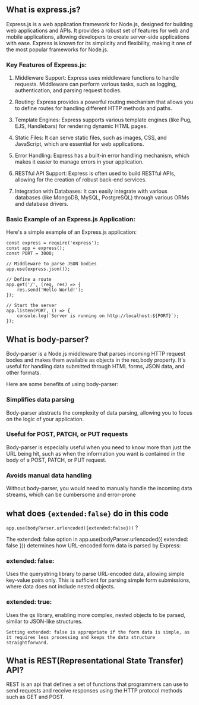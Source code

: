## What is express.js?

Express.js is a web application framework for Node.js, designed for building web applications and APIs. It provides a robust set of features for web and mobile applications, allowing developers to create server-side applications with ease. Express is known for its simplicity and flexibility, making it one of the most popular frameworks for Node.js.

### Key Features of Express.js:

1. Middleware Support: Express uses middleware functions to handle requests. Middleware can perform various tasks, such as logging, authentication, and parsing request bodies.

2. Routing: Express provides a powerful routing mechanism that allows you to define routes for handling different HTTP methods and paths.

3. Template Engines: Express supports various template engines (like Pug, EJS, Handlebars) for rendering dynamic HTML pages.

4. Static Files: It can serve static files, such as images, CSS, and JavaScript, which are essential for web applications.

5. Error Handling: Express has a built-in error handling mechanism, which makes it easier to manage errors in your application.

6. RESTful API Support: Express is often used to build RESTful APIs, allowing for the creation of robust back-end services.

7. Integration with Databases: It can easily integrate with various databases (like MongoDB, MySQL, PostgreSQL) through various ORMs and database drivers.

### Basic Example of an Express.js Application:
Here's a simple example of an Express.js application:

```
const express = require('express');
const app = express();
const PORT = 3000;

// Middleware to parse JSON bodies
app.use(express.json());

// Define a route
app.get('/', (req, res) => {
    res.send('Hello World!');
});

// Start the server
app.listen(PORT, () => {
    console.log(`Server is running on http://localhost:${PORT}`);
});
```

## What is body-parser?

Body-parser is a Node.js middleware that parses incoming HTTP request bodies and makes them available as objects in the req.body property. It's useful for handling data submitted through HTML forms, JSON data, and other formats. 
 
Here are some benefits of using body-parser:
### Simplifies data parsing
Body-parser abstracts the complexity of data parsing, allowing you to focus on the logic of your application. 
 
### Useful for POST, PATCH, or PUT requests
Body-parser is especially useful when you need to know more than just the URL being hit, such as when the information you want is contained in the body of a POST, PATCH, or PUT request. 
 
### Avoids manual data handling
Without body-parser, you would need to manually handle the incoming data streams, which can be cumbersome and error-prone

## what does `{extended:false}` do in this code 
```app.use(bodyParser.urlencoded({extended:false}))``` ?

The extended: false option in app.use(bodyParser.urlencoded({ extended: false })) determines how URL-encoded form data is parsed by Express:

### extended: false: 
Uses the querystring library to parse URL-encoded data, allowing simple key-value pairs only. This is sufficient for parsing simple form submissions, where data does not include nested objects.

### extended: true:
 Uses the qs library, enabling more complex, nested objects to be parsed, similar to JSON-like structures.

`Setting extended: false is appropriate if the form data is simple, as it requires less processing and keeps the data structure straightforward. `

## What is REST(Representational State Transfer) API?

REST is an api that defines a set of functions that programmers can use to send requests and receive responses using the HTTP protocol methods such as GET and POST.